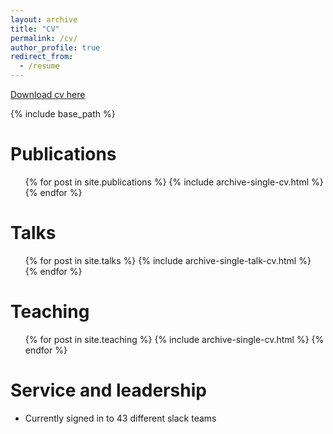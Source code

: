 ```yaml
---
layout: archive
title: "CV"
permalink: /cv/
author_profile: true
redirect_from:
  - /resume
---
```

[Download cv here](http://MariaLeiloglou.github.io/files/HCV_Leiloglou_20_04_2018.pdf)

{% include base_path %}


Publications
======
  <ul>{% for post in site.publications %}
    {% include archive-single-cv.html %}
  {% endfor %}</ul>
  
Talks
======
  <ul>{% for post in site.talks %}
    {% include archive-single-talk-cv.html %}
  {% endfor %}</ul>
  
Teaching
======
  <ul>{% for post in site.teaching %}
    {% include archive-single-cv.html %}
  {% endfor %}</ul>
  
Service and leadership
======
* Currently signed in to 43 different slack teams
